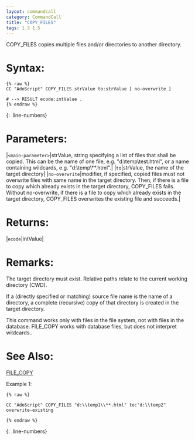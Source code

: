 ```yaml
---
layout: commandcall
category: CommandCall
title: "COPY_FILES"
tags: 1.3 1.5
---
```


COPY_FILES copies multiple files and/or directories to another directory.

# Syntax:

```adoscript
{% raw %}
CC "AdoScript" COPY_FILES strValue to:strValue [ no-overwrite ]

# --> RESULT ecode:intValue .
{% endraw %}
```
{: .line-numbers}

# Parameters:  

|`<main-parameter>`|strValue, string specifying a list of files that shall be copied. This can be the name of one file, e.g. "d:\\temp\\test.html", or a name containing wildcards, e.g. "d:\\temp\\**.html".|
|`to`|strValue, the name of the target directory|
|`no-overwrite`|modifier, if specified, copied files must not overwrite files with same name in the target directory. Then, if there is a file to copy which already exists in the target directory, COPY_FILES fails. Without no-overwrite, if there is a file to copy which already exists in the target directory, COPY_FILES overwrites the existing file and succeeds.|

# Returns:  

|`ecode`|intValue|

# Remarks:

The target directory must exist. Relative paths relate to the current working directory (CWD).

If a (directly specified or matching) source file name is the name of a directory, a complete (recursive) copy of that directory is created in the target directory.

This command works only with files in the file system, not with files in the database. FILE_COPY works with database files, but does not interpret wildcards..

# See Also:  

[FILE_COPY](file_copy.html "FILE_COPY")  


Example 1:

```adoscript
{% raw %}

CC "AdoScript" COPY_FILES "d:\\temp1\\**.html" to:"d:\\temp2" overwrite-existing

{% endraw %}
```
{: .line-numbers}

